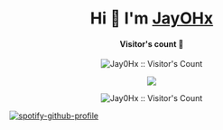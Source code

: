 <div align="center">
<h1 align="center">Hi 👋 I'm <a href="https://discord.com/users/1044741314094317638" target="blank">
JayOHx</a></h1>
</div>

<h4 align="center">Visitor's count 👀</h4>
<p align="center"><img src="https://profile-counter.glitch.me/{Jay0Hx}/count.svg" alt="Jay0Hx :: Visitor's Count" /></p>

<div align="center">
  <picture>
    <source 
      srcset="https://github-readme-stats.vercel.app/api?username=Jay0Hx&show_icons=true&theme=tokyonight"
      media="(prefers-color-scheme: dark)"
    />
    <source
      srcset="https://github-readme-stats.vercel.app/api?username=Jay0Hx&show_icons=true"
      media="(prefers-color-scheme: light), (prefers-color-scheme: no-preference)"
    />
    <img src="https://github-readme-stats.vercel.app/api?username=Jay0Hx&show_icons=true" />
  </picture>
</div>

<p align="center"><img src="[https://profile-counter.glitch.me/{Jay0Hx}/count.svg](https://spotify-github-profile.vercel.app/api/view?uid=31efjfc35bjbittyuvvfjeefmddq&cover_image=true&theme=default&show_offline=false&background_color=121212)](https://github.com/kittinan/spotify-github-profile)" alt="Jay0Hx :: Visitor's Count" /></p>

  [![spotify-github-profile](https://spotify-github-profile.vercel.app/api/view?uid=31efjfc35bjbittyuvvfjeefmddq&cover_image=true&theme=default&show_offline=false&background_color=121212)](https://github.com/kittinan/spotify-github-profile)
